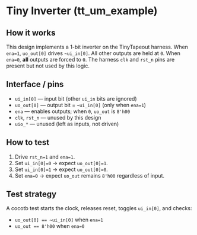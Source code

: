 # Tiny Inverter (tt_um_example)

## How it works
This design implements a 1-bit inverter on the TinyTapeout harness. When `ena=1`, `uo_out[0]` drives `~ui_in[0]`. All other outputs are held at `0`. When `ena=0`, **all** outputs are forced to `0`. The harness `clk` and `rst_n` pins are present but not used by this logic.

## Interface / pins
- `ui_in[0]`  — input bit (other `ui_in` bits are ignored)
- `uo_out[0]` — output bit = `~ui_in[0]` (only when `ena=1`)
- `ena`       — enables outputs; when `0`, `uo_out` is `8'h00`
- `clk`, `rst_n` — unused by this design
- `uio_*`     — unused (left as inputs, not driven)

## How to test
1. Drive `rst_n=1` and `ena=1`.
2. Set `ui_in[0]=0` → expect `uo_out[0]=1`.
3. Set `ui_in[0]=1` → expect `uo_out[0]=0`.
4. Set `ena=0` → expect `uo_out` remains `8'h00` regardless of input.

## Test strategy
A cocotb test starts the clock, releases reset, toggles `ui_in[0]`, and checks:
- `uo_out[0] == ~ui_in[0]` when `ena=1`
- `uo_out == 8'h00` when `ena=0`
